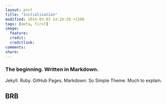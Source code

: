```yaml
---
layout: post
title: "Initialisation"
modified: 2014-03-03 14:26:20 +1100
tags: [meta, first]
image:
  feature: 
  credit: 
  creditlink: 
comments: 
share: 
---
```


### The beginning. Written in Markdown.
Jekyll. Ruby. GitHub Pages. Markdown. So Simple Theme. Much to explain. 

## BRB